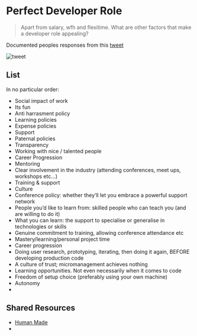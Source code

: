 # Perfect Developer Role

> Apart from salary, wfh and flexitime. What are other factors that make a developer role appealing?

Documented peoples responses from this [tweet](https://twitter.com/s10wen/status/1126421772532953090?s=11)

![tweet](https://user-images.githubusercontent.com/624760/57567990-fb6f0d00-73d8-11e9-8afa-0ad574026407.png)

## List

In no particular order:

- Social impact of work
- Its fun
- Anti harrasment policy
- Learning policies
- Expense policies
- Support
- Paternal policies
- Transparency
- Working with nice / talented people
- Career Progression
- Mentoring
- Clear involvement in the industry (attending conferences, meet ups,   workshops etc...) 
- Training & support
- Culture
- Conference policy: whether they’ll let you embrace a powerful support network
- People you’d like to learn from: skilled people who can teach you (and are willing to do it)
- What you can learn: the support to specialise or generalise in technologies or skills
- Genuine commitment to training, allowing conference attendance etc
- Mastery/learning/personal project time
- Career progression
- Doing user research, prototyping, iterating, then doing it again, BEFORE developing production code
- A culture of trust; micromanagement achieves nothing
- Learning opportunities. Not even necessarily when it comes to code
- Freedom of setup choice (preferably using your own machine)
- Autonomy
- 

## Shared Resources

- [Human Made](https://handbook.hmn.md)
-

